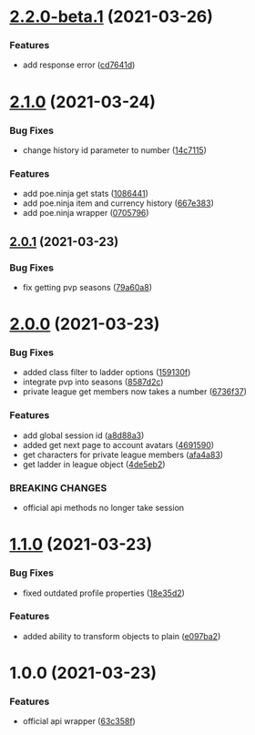 # [2.2.0-beta.1](https://github.com/klayveR/poe-api-wrappers/compare/v2.1.0...v2.2.0-beta.1) (2021-03-26)


### Features

* add response error ([cd7641d](https://github.com/klayveR/poe-api-wrappers/commit/cd7641ddc68547ebecf296c0bb25f8ff7e6de709))

# [2.1.0](https://github.com/klayveR/poe-api-wrappers/compare/v2.0.1...v2.1.0) (2021-03-24)


### Bug Fixes

* change history id parameter to number ([14c7115](https://github.com/klayveR/poe-api-wrappers/commit/14c711540f7253a08afed6b6b238b2c3f619b9c7))


### Features

* add poe.ninja get stats ([1086441](https://github.com/klayveR/poe-api-wrappers/commit/108644180126013f90fb51a2d92e3fdda46af73a))
* add poe.ninja item and currency history ([667e383](https://github.com/klayveR/poe-api-wrappers/commit/667e3831692651ad16d709bf4f0db24aecb6dd9a))
* add poe.ninja wrapper ([0705796](https://github.com/klayveR/poe-api-wrappers/commit/0705796771d05ebc95709d778d9f1c2e2b6802e0))

## [2.0.1](https://github.com/klayveR/poe-api-wrappers/compare/v2.0.0...v2.0.1) (2021-03-23)


### Bug Fixes

* fix getting pvp seasons ([79a60a8](https://github.com/klayveR/poe-api-wrappers/commit/79a60a8b5d73389b4047b4cdeb69794cc0cadfc3))

# [2.0.0](https://github.com/klayveR/poe-api-wrappers/compare/v1.1.0...v2.0.0) (2021-03-23)


### Bug Fixes

* added class filter to ladder options ([159130f](https://github.com/klayveR/poe-api-wrappers/commit/159130ff45992d733a4ecc1171fb6660a4cd50c4))
* integrate pvp into seasons ([8587d2c](https://github.com/klayveR/poe-api-wrappers/commit/8587d2c397224f110feacb65ecaf4d08ef57a75d))
* private league get members now takes a number ([6736f37](https://github.com/klayveR/poe-api-wrappers/commit/6736f3723ed441333cfeb6224c1b887b039800f9))


### Features

* add global session id ([a8d88a3](https://github.com/klayveR/poe-api-wrappers/commit/a8d88a3d3e33aafe63a4fd7954718b2101dfff41))
* added get next page to account avatars ([4691590](https://github.com/klayveR/poe-api-wrappers/commit/4691590ac4b85857a6b80869cf97ff1c63e8cc76))
* get characters for private league members ([afa4a83](https://github.com/klayveR/poe-api-wrappers/commit/afa4a83ce93ed4cf0e7b1965b80097325befd33b))
* get ladder in league object ([4de5eb2](https://github.com/klayveR/poe-api-wrappers/commit/4de5eb28b953f772c23cf4ce20621f35d037d898))


### BREAKING CHANGES

* official api methods no longer take session

# [1.1.0](https://github.com/klayveR/poe-api-wrappers/compare/v1.0.0...v1.1.0) (2021-03-23)


### Bug Fixes

* fixed outdated profile properties ([18e35d2](https://github.com/klayveR/poe-api-wrappers/commit/18e35d297ccd1b852450048064203d9d1bba5668))


### Features

* added ability to transform objects to plain ([e097ba2](https://github.com/klayveR/poe-api-wrappers/commit/e097ba252c38f4893c87e8dfd177a71ded6f0ba4))

# 1.0.0 (2021-03-23)


### Features

* official api wrapper ([63c358f](https://github.com/klayveR/poe-api-wrappers/commit/63c358fee7f8275e5d553dd158b505f8be142cbf))
